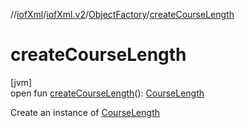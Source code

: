 //[iofXml](../../../index.md)/[iofXml.v2](../index.md)/[ObjectFactory](index.md)/[createCourseLength](create-course-length.md)

# createCourseLength

[jvm]\
open fun [createCourseLength](create-course-length.md)(): [CourseLength](../-course-length/index.md)

Create an instance of [CourseLength](../-course-length/index.md)
